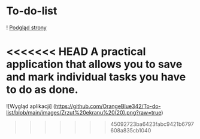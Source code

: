 # To-do-list

! [Podgląd strony](images/Zrzut%20ekranu%20(20).png)

<<<<<<< HEAD
A practical application that allows you to save and mark individual tasks you have to do as done.
=======
![Wygląd aplikacji] (https://github.com/OrangeBlue342/To-do-list/blob/main/images/Zrzut%20ekranu%20(20).png?raw=true)
>>>>>>> 45092723ba6423fabc9421b6797608a835cb1040
